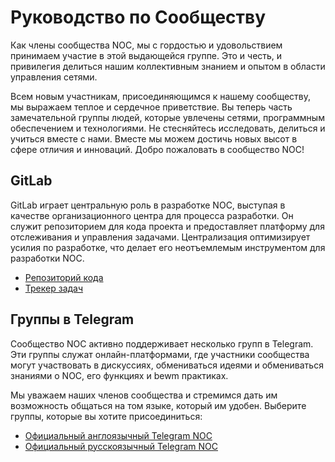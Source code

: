 # Руководство по Сообществу

Как члены сообщества NOC, мы с гордостью и удовольствием принимаем участие в этой выдающейся группе. Это и честь, и привилегия делиться нашим коллективным знанием и опытом в области управления сетями.

Всем новым участникам, присоединяющимся к нашему сообществу, мы выражаем теплое и сердечное приветствие. Вы теперь часть замечательной группы людей, которые увлечены сетями, программным обеспечением и технологиями. Не стесняйтесь исследовать, делиться и учиться вместе с нами. Вместе мы можем достичь новых высот в сфере отличия и инноваций. Добро пожаловать в сообщество NOC!

## GitLab

GitLab играет центральную роль в разработке NOC, выступая в качестве организационного центра для процесса разработки. Он служит репозиторием для кода проекта и предоставляет платформу для отслеживания и управления задачами. Централизация оптимизирует усилия по разработке, что делает его неотъемлемым инструментом для разработки NOC.

* [Репозиторий кода](https://code.getnoc.com/noc/noc/-/tree/master)
* [Трекер задач](https://code.getnoc.com/noc/noc/-/issues)

## Группы в Telegram

Сообщество NOC активно поддерживает несколько групп в Telegram. Эти группы служат онлайн-платформами, где участники сообщества могут участвовать в дискуссиях, обмениваться идеями и обмениваться знаниями о NOC, его функциях и bewm практиках.

Мы уважаем наших членов сообщества и стремимся дать им возможность общаться на том языке, который им удобен. Выберите группы, которые вы хотите присоединиться:

* [Официальный англоязычный Telegram NOC](https://t.me/noc_en)
* [Официальный русскоязычный Telegram NOC](https://t.me/noc_ru)
